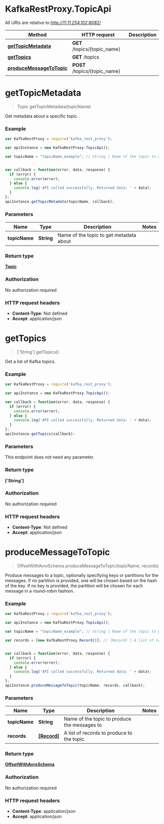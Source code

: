 # KafkaRestProxy.TopicApi

All URIs are relative to *http://11.11.254.102:8082/*

Method | HTTP request | Description
------------- | ------------- | -------------
[**getTopicMetadata**](TopicApi.md#getTopicMetadata) | **GET** /topics/{topic_name} | 
[**getTopics**](TopicApi.md#getTopics) | **GET** /topics | 
[**produceMessageToTopic**](TopicApi.md#produceMessageToTopic) | **POST** /topics/{topic_name} | 


<a name="getTopicMetadata"></a>
# **getTopicMetadata**
> Topic getTopicMetadata(topicName)



Get metadata about a specific topic.

### Example
```javascript
var KafkaRestProxy = require('kafka_rest_proxy');

var apiInstance = new KafkaRestProxy.TopicApi();

var topicName = "topicName_example"; // String | Name of the topic to get metadata about


var callback = function(error, data, response) {
  if (error) {
    console.error(error);
  } else {
    console.log('API called successfully. Returned data: ' + data);
  }
};
apiInstance.getTopicMetadata(topicName, callback);
```

### Parameters

Name | Type | Description  | Notes
------------- | ------------- | ------------- | -------------
 **topicName** | **String**| Name of the topic to get metadata about | 

### Return type

[**Topic**](Topic.md)

### Authorization

No authorization required

### HTTP request headers

 - **Content-Type**: Not defined
 - **Accept**: application/json

<a name="getTopics"></a>
# **getTopics**
> [&#39;String&#39;] getTopics()



Get a list of Kafka topics.

### Example
```javascript
var KafkaRestProxy = require('kafka_rest_proxy');

var apiInstance = new KafkaRestProxy.TopicApi();

var callback = function(error, data, response) {
  if (error) {
    console.error(error);
  } else {
    console.log('API called successfully. Returned data: ' + data);
  }
};
apiInstance.getTopics(callback);
```

### Parameters
This endpoint does not need any parameter.

### Return type

**[&#39;String&#39;]**

### Authorization

No authorization required

### HTTP request headers

 - **Content-Type**: Not defined
 - **Accept**: application/json

<a name="produceMessageToTopic"></a>
# **produceMessageToTopic**
> OffsetWithAvroSchema produceMessageToTopic(topicName, records)



Produce messages to a topic, optionally specifying keys or partitions for the messages. If no partition is provided, one will be chosen based on the hash of the key. If no key is provided, the partition will be chosen for each message in a round-robin fashion.

### Example
```javascript
var KafkaRestProxy = require('kafka_rest_proxy');

var apiInstance = new KafkaRestProxy.TopicApi();

var topicName = "topicName_example"; // String | Name of the topic to produce the messages to

var records = [new KafkaRestProxy.Record()]; // [Record] | A list of records to produce to the topic.


var callback = function(error, data, response) {
  if (error) {
    console.error(error);
  } else {
    console.log('API called successfully. Returned data: ' + data);
  }
};
apiInstance.produceMessageToTopic(topicName, records, callback);
```

### Parameters

Name | Type | Description  | Notes
------------- | ------------- | ------------- | -------------
 **topicName** | **String**| Name of the topic to produce the messages to | 
 **records** | [**[Record]**](Record.md)| A list of records to produce to the topic. | 

### Return type

[**OffsetWithAvroSchema**](OffsetWithAvroSchema.md)

### Authorization

No authorization required

### HTTP request headers

 - **Content-Type**: application/json
 - **Accept**: application/json

